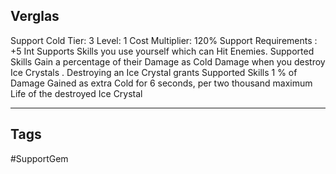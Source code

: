 ## Verglas
Support
Cold
Tier: 3
Level: 1
Cost Multiplier: 120%
Support Requirements : +5 Int
Supports Skills you use yourself which can Hit Enemies. Supported Skills Gain a percentage of their Damage as Cold Damage when you destroy Ice Crystals .
Destroying an Ice Crystal grants Supported Skills 1 % of Damage Gained as extra Cold for 6 seconds, per two thousand maximum Life of the destroyed Ice Crystal

---
## Tags
#SupportGem
